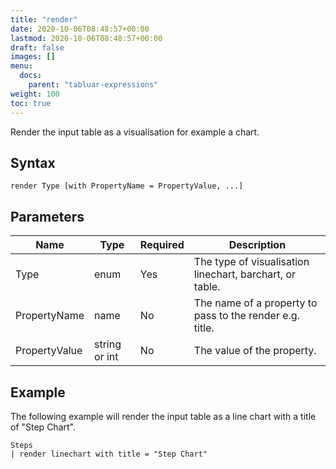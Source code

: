 ```yaml
---
title: "render"
date: 2020-10-06T08:48:57+00:00
lastmod: 2020-10-06T08:48:57+00:00
draft: false
images: []
menu:
  docs:
    parent: "tabluar-expressions"
weight: 100
toc: true
---
```


Render the input table as a visualisation for example a chart.

## Syntax

```
render Type [with PropertyName = PropertyValue, ...]
```

## Parameters

| Name | Type | Required | Description |
| --- | --- | --- | --- |
| Type | enum | Yes | The type of visualisation linechart, barchart, or table. |
| PropertyName | name | No | The name of a property to pass to the render e.g. title. |
| PropertyValue | string or int | No | The value of the property. |

## Example

The following example will render the input table as a line chart with a title of "Step Chart".

```
Steps
| render linechart with title = "Step Chart"
```
